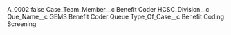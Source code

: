 <?xml version="1.0" encoding="UTF-8"?>
<CustomMetadata xmlns="http://soap.sforce.com/2006/04/metadata" xmlns:xsi="http://www.w3.org/2001/XMLSchema-instance" xmlns:xsd="http://www.w3.org/2001/XMLSchema">
    <label>A_0002</label>
    <protected>false</protected>
    <values>
        <field>Case_Team_Member__c</field>
        <value xsi:type="xsd:string">Benefit Coder</value>
    </values>
    <values>
        <field>HCSC_Division__c</field>
        <value xsi:nil="true"/>
    </values>
    <values>
        <field>Que_Name__c</field>
        <value xsi:type="xsd:string">GEMS Benefit Coder Queue</value>
    </values>
    <values>
        <field>Type_Of_Case__c</field>
        <value xsi:type="xsd:string">Benefit Coding Screening</value>
    </values>
</CustomMetadata>
